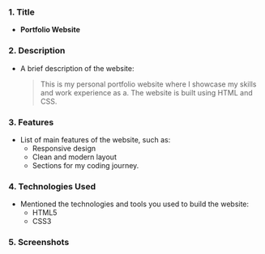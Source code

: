 ### 1. **Title**  
   - **Portfolio Website**  

### 2. **Description**  
   - A brief description of the website:
     > This is my personal portfolio website where I showcase my skills and work experience as a. The website is built using HTML and CSS.  

### 3. **Features**  
   - List of main features of the website, such as:
     - Responsive design
     - Clean and modern layout
     - Sections for my coding journey.
     
### 4. **Technologies Used**  
   - Mentioned the technologies and tools you used to build the website:
     - HTML5
     - CSS3
     

### 5. **Screenshots** 
   






